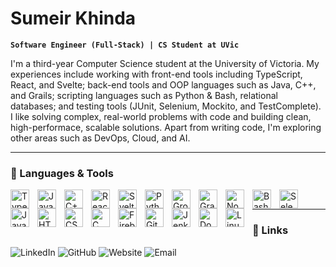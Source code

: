 # Sumeir Khinda

**`Software Engineer (Full-Stack) | CS Student at UVic`**

I'm a third-year Computer Science student at the University of Victoria. My experiences include working with front-end tools including TypeScript, React, and Svelte; back-end tools and OOP languages such as Java, C++, and Grails; scripting languages such as Python & Bash, relational databases; and testing tools (JUnit, Selenium, Mockito, and TestComplete). I like solving complex, real-world problems with code and building clean, high-performace, scalable solutions. Apart from writing code, I'm exploring other areas such as DevOps, Cloud, and AI.

---

### 🧰 Languages & Tools

<img align="left" alt="TypeScript" width="30px" style="padding-right:10px" src="https://cdn.jsdelivr.net/gh/devicons/devicon/icons/typescript/typescript-original.svg" />
<img align="left" alt="Java" width="30px" style="padding-right:10px" src="https://cdn.jsdelivr.net/gh/devicons/devicon/icons/java/java-original-wordmark.svg" />
<img align="left" alt="C++" width="30px" style="padding-right:10px" src="https://cdn.jsdelivr.net/gh/devicons/devicon/icons/cplusplus/cplusplus-original.svg" />
<img align="left" alt="React" width="30px" style="padding-right:10px" src="https://cdn.jsdelivr.net/gh/devicons/devicon/icons/react/react-original.svg" />          
<img align="left" alt="Svelte" width="30px" style="padding-right:10px" src="https://cdn.jsdelivr.net/gh/devicons/devicon/icons/svelte/svelte-original.svg" />
<img align="left" alt="Python" width="30px" style="padding-right:10px" src="https://cdn.jsdelivr.net/gh/devicons/devicon/icons/python/python-original.svg" />
<img align="left" alt="Groovy" width="30px" style="padding-right:10px" src="https://cdn.jsdelivr.net/gh/devicons/devicon/icons/groovy/groovy-original.svg" />     
<img align="left" alt="Grails" width="30px" style="padding-right:10px" src="https://cdn.jsdelivr.net/gh/devicons/devicon/icons/grails/grails-original.svg" />
<img align="left" alt="Node" width="30px" style="padding-right:10px" src="https://cdn.jsdelivr.net/gh/devicons/devicon/icons/nodejs/nodejs-original.svg" />
<img align="left" alt="Bash" width="30px" style="padding-right:10px" src="https://cdn.jsdelivr.net/gh/devicons/devicon/icons/bash/bash-original.svg" />          
<img align="left" alt="Selenium" width="30px" style="padding-right:10px" src="https://cdn.jsdelivr.net/gh/devicons/devicon/icons/selenium/selenium-original.svg" />
<img align="left" alt="JavaScript" width="30px" style="padding-right:10px" src="https://cdn.jsdelivr.net/gh/devicons/devicon/icons/javascript/javascript-original.svg" />
<img align="left" alt="HTML" width="30px" style="padding-right:10px" src="https://cdn.jsdelivr.net/gh/devicons/devicon/icons/html5/html5-original.svg" />       
<img align="left" alt="CSS" width="30px" style="padding-right:10px" src="https://cdn.jsdelivr.net/gh/devicons/devicon/icons/css3/css3-original.svg" />
<img align="left" alt="C" width="30px" style="padding-right:10px" src="https://cdn.jsdelivr.net/gh/devicons/devicon/icons/c/c-original.svg" />
<img align="left" alt="Firebase" width="30px" style="padding-right:10px" src="https://cdn.jsdelivr.net/gh/devicons/devicon/icons/firebase/firebase-plain.svg" />
<img align="left" alt="Git" width="30px" style="padding-right:10px" src="https://cdn.jsdelivr.net/gh/devicons/devicon/icons/git/git-original.svg" />
<img align="left" alt="Jenkins" width="30px" style="padding-right:10px" src="https://cdn.jsdelivr.net/gh/devicons/devicon/icons/jenkins/jenkins-original.svg" />
<img align="left" alt="Docker" width="30px" style="padding-right:10px" src="https://cdn.jsdelivr.net/gh/devicons/devicon/icons/docker/docker-original.svg" />
<img align="left" alt="Linux" width="30px" style="padding-right:10px" src="https://cdn.jsdelivr.net/gh/devicons/devicon/icons/linux/linux-original.svg" />

<br/>

---

### 🔗 Links
![LinkedIn](https://img.shields.io/badge/LinkedIn-0072b1?style=for-the-badge&logo=linkedin&logoColor=white&link=https://linkedin.com/in/sumeir)
![GitHub](https://img.shields.io/badge/GitHub-333?style=for-the-badge&logo=github&logoColor=white&link=https://github.com/sumeir)
![Website](https://img.shields.io/badge/Website-a69711?style=for-the-badge&link=https://sumeir.dev)
![Email](https://img.shields.io/badge/Email-c71610?style=for-the-badge&logo=gmail&logoColor=white&link=mailto:mail@sumeir.dev)



